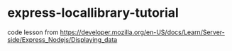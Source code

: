 # express-locallibrary-tutorial
code lesson from https://developer.mozilla.org/en-US/docs/Learn/Server-side/Express_Nodejs/Displaying_data
